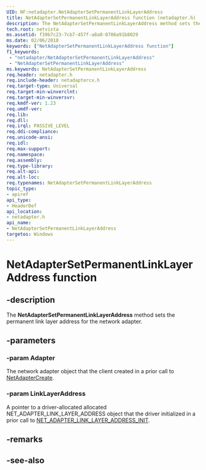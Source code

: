 ```yaml
---
UID: NF:netadapter.NetAdapterSetPermanentLinkLayerAddress
title: NetAdapterSetPermanentLinkLayerAddress function (netadapter.h)
description: The NetAdapterSetPermanentLinkLayerAddress method sets the permanent link layer address for the network adapter.
tech.root: netvista
ms.assetid: f39b7c23-7cb7-457f-a8a0-0706a91b8029
ms.date: 02/06/2018
keywords: ["NetAdapterSetPermanentLinkLayerAddress function"]
f1_keywords:
 - "netadapter/NetAdapterSetPermanentLinkLayerAddress"
 - "NetAdapterSetPermanentLinkLayerAddress"
ms.keywords: NetAdapterSetPermanentLinkLayerAddress
req.header: netadapter.h
req.include-header: netadaptercx.h
req.target-type: Universal
req.target-min-winverclnt:
req.target-min-winversvr:
req.kmdf-ver: 1.23
req.umdf-ver:
req.lib:
req.dll:
req.irql: PASSIVE_LEVEL
req.ddi-compliance:
req.unicode-ansi:
req.idl:
req.max-support:
req.namespace:
req.assembly:
req.type-library: 
req.alt-api:
req.alt-loc:
req.typenames: NetAdapterSetPermanentLinkLayerAddress
topic_type: 
- apiref
api_type: 
- HeaderDef
api_location:
- netadapter.h
api_name: 
- NetAdapterSetPermanentLinkLayerAddress
targetos: Windows
---
```


# NetAdapterSetPermanentLinkLayerAddress function


## -description



The **NetAdapterSetPermanentLinkLayerAddress** method sets the permanent link layer address for the network adapter.

## -parameters

### -param Adapter
The network adapter object that the client created in a prior call to [NetAdapterCreate](nf-netadapter-netadaptercreate.md).

### -param LinkLayerAddress
A pointer to a driver-allocated allocated NET_ADAPTER_LINK_LAYER_ADDRESS object that the driver initialized in a prior call to [NET_ADAPTER_LINK_LAYER_ADDRESS_INIT](nf-netadapter-net_adapter_link_layer_address_init.md).

## -remarks


## -see-also
